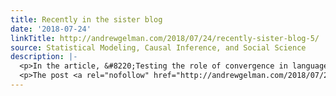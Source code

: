 ```yaml
---
title: Recently in the sister blog
date: '2018-07-24'
linkTitle: http://andrewgelman.com/2018/07/24/recently-sister-blog-5/
source: Statistical Modeling, Causal Inference, and Social Science
description: |-
  <p>In the article, &#8220;Testing the role of convergence in language acquisition, with implications for creole genesis,&#8221; Marlyse Baptista et al. write: The main objective of this paper is to test experimentally the role of convergence in language acquisition (second language acquisition specifically), with implications for creole genesis. . . . Our experiment is unique on [&#8230;]</p>
  <p>The post <a rel="nofollow" href="http://andrewgelman.com/2018/07/24/recently-sister-blog-5/">Recently
---
```

